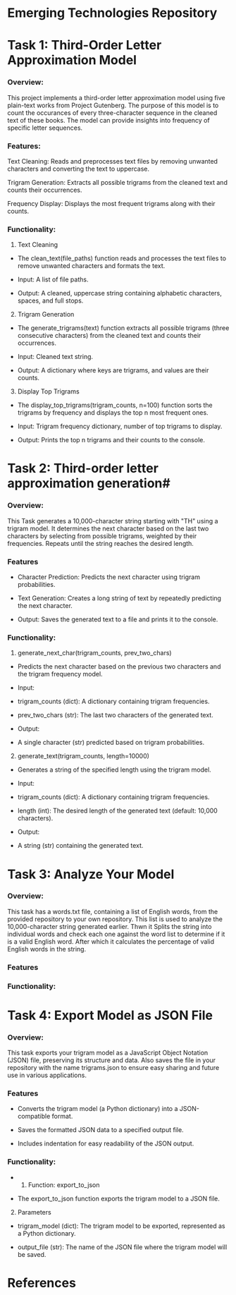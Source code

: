 # Emerging Technologies Repository

# Task 1: Third-Order Letter Approximation Model

### Overview:
This project implements a third-order letter approximation model using five plain-text works from Project Gutenberg. 
The purpose of this model is to count the occurances of every three-character sequence in the cleaned text of these books.
The model can provide insights into frequency of specific letter sequences. 

### Features:

Text Cleaning: Reads and preprocesses text files by removing unwanted characters and converting the text to uppercase.

Trigram Generation: Extracts all possible trigrams from the cleaned text and counts their occurrences.

Frequency Display: Displays the most frequent trigrams along with their counts.

### Functionality:
1. Text Cleaning

- The clean_text(file_paths) function reads and processes the text files to remove unwanted characters and formats the text.

- Input: A list of file paths.

- Output: A cleaned, uppercase string containing alphabetic characters, spaces, and full stops.

2. Trigram Generation

- The generate_trigrams(text) function extracts all possible trigrams (three consecutive characters) from the cleaned text and counts their occurrences.

- Input: Cleaned text string.

- Output: A dictionary where keys are trigrams, and values are their counts.

3. Display Top Trigrams

- The display_top_trigrams(trigram_counts, n=100) function sorts the trigrams by frequency and displays the top n most frequent ones.

- Input: Trigram frequency dictionary, number of top trigrams to display.

- Output: Prints the top n trigrams and their counts to the console.


# Task 2: Third-order letter approximation generation#

### Overview:
This Task generates a 10,000-character string starting with "TH" using a trigram model. 
It determines the next character based on the last two characters by selecting from possible trigrams, weighted by their frequencies. 
Repeats until the string reaches the desired length.

### Features

- Character Prediction: Predicts the next character using trigram probabilities.

- Text Generation: Creates a long string of text by repeatedly predicting the next character.

- Output: Saves the generated text to a file and prints it to the console.

### Functionality:
1. generate_next_char(trigram_counts, prev_two_chars)

- Predicts the next character based on the previous two characters and the trigram frequency model.

- Input:

- trigram_counts (dict): A dictionary containing trigram frequencies.

- prev_two_chars (str): The last two characters of the generated text.

- Output:

- A single character (str) predicted based on trigram probabilities.

2. generate_text(trigram_counts, length=10000)

- Generates a string of the specified length using the trigram model.

- Input:

- trigram_counts (dict): A dictionary containing trigram frequencies.

- length (int): The desired length of the generated text (default: 10,000 characters).

- Output:

- A string (str) containing the generated text.


# Task 3: Analyze Your Model

### Overview:
This task has a words.txt file, containing a list of English words, from the provided repository to your own repository. 
This list is used to analyze the 10,000-character string generated earlier. 
Thwn it Splits the string into individual words and check each one against the word list to determine if it is a valid English word. 
After which it calculates the percentage of valid English words in the string.

### Features



### Functionality:





# Task 4: Export Model as JSON File
### Overview:
This task exports your trigram model as a JavaScript Object Notation (JSON) file, preserving its structure and data. 
Also saves the file in your repository with the name trigrams.json to ensure easy sharing and future use in various applications.

### Features

- Converts the trigram model (a Python dictionary) into a JSON-compatible format.

- Saves the formatted JSON data to a specified output file.

- Includes indentation for easy readability of the JSON output.

### Functionality:

* 1. Function: export_to_json

- The export_to_json function exports the trigram model to a JSON file.

2. Parameters

  - trigram_model (dict): The trigram model to be exported, represented as a Python dictionary.

  - output_file (str): The name of the JSON file where the trigram model will be saved.

# References


